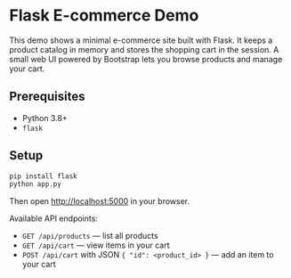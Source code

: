 # Flask E-commerce Demo

This demo shows a minimal e-commerce site built with Flask. It keeps a product catalog in memory and stores the shopping cart in the session. A small web UI powered by Bootstrap lets you browse products and manage your cart.

## Prerequisites
- Python 3.8+
- `flask`

## Setup
```bash
pip install flask
python app.py
```
Then open <http://localhost:5000> in your browser.

Available API endpoints:
- `GET /api/products` — list all products
- `GET /api/cart` — view items in your cart
- `POST /api/cart` with JSON `{ "id": <product_id> }` — add an item to your cart
